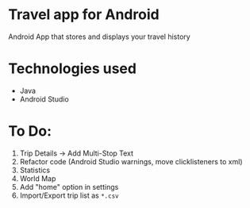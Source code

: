 # Travel app for Android
Android App that stores and displays your travel history

# Technologies used
- Java
- Android Studio

# To Do:
1. Trip Details -> Add Multi-Stop Text
1. Refactor code (Android Studio warnings, move clicklisteners to xml)
1. Statistics 
1. World Map
1. Add "home" option in settings
1. Import/Export trip list as `*.csv`
